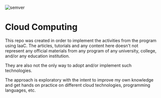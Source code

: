 ![semver](https://img.shields.io/badge/semver-2.0.0-blue)
# Cloud Computing

This repo was created in order to implement the activities from the program using IaaC. The articles, tutorials and any content here doesn't not represent any official materials from any program of any university, college, and/or any education institution. 

They are also not the only way to adopt and/or implement such technologies. 

The approach is exploratory with the intent to improve my own knowledge and get hands on practice on different cloud technologies, programming languages, etc.
